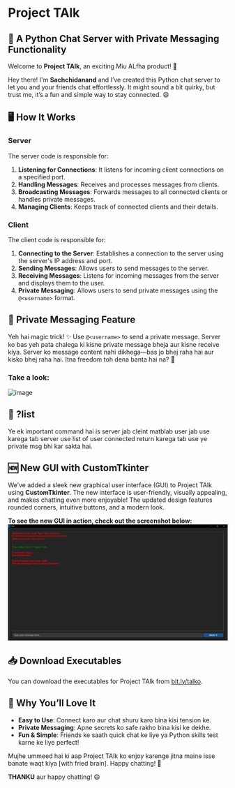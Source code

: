 # Project TAlk

## 📢 A Python Chat Server with Private Messaging Functionality

Welcome to **Project TAlk**, an exciting Miu ALfha product! 🎉

Hey there! I'm **Sachchidanand** and I’ve created this Python chat server to let you and your friends chat effortlessly. It might sound a bit quirky, but trust me, it’s a fun and simple way to stay connected. 😄

## 🖥️ How It Works

### Server

The server code is responsible for:

1. **Listening for Connections**: It listens for incoming client connections on a specified port.
2. **Handling Messages**: Receives and processes messages from clients.
3. **Broadcasting Messages**: Forwards messages to all connected clients or handles private messages.
4. **Managing Clients**: Keeps track of connected clients and their details.

### Client

The client code is responsible for:

1. **Connecting to the Server**: Establishes a connection to the server using the server's IP address and port.
2. **Sending Messages**: Allows users to send messages to the server.
3. **Receiving Messages**: Listens for incoming messages from the server and displays them to the user.
4. **Private Messaging**: Allows users to send private messages using the `@<username>` format.

## 💬 Private Messaging Feature

Yeh hai magic trick! ✨ Use `@<username>` to send a private message. Server ko bas yeh pata chalega ki kisne private message bheja aur kisne receive kiya. Server ko message content nahi dikhega—bas jo bhej raha hai aur kisko bhej raha hai. Itna freedom toh dena banta hai na? 🤫

### Take a look:
![image](https://github.com/user-attachments/assets/c22b5382-8a2d-4707-850d-fd6c584e4364)

## 💬 ?list

Ye ek important command hai is server jab cleint matblab user jab use karega tab server use list of user connected return karega tab use ye private msg bhi kar sakta hai.

## 🆕 New GUI with CustomTkinter

We’ve added a sleek new graphical user interface (GUI) to Project TAlk using **CustomTkinter**. The new interface is user-friendly, visually appealing, and makes chatting even more enjoyable! The updated design features rounded corners, intuitive buttons, and a modern look.

**To see the new GUI in action, check out the screenshot below:**
![Screenshot](chat.png)

## 📥 Download Executables

You can download the executables for Project TAlk from [bit.ly/talko](https://bit.ly/talko). 

## 🤩 Why You’ll Love It

- **Easy to Use**: Connect karo aur chat shuru karo bina kisi tension ke.
- **Private Messaging**: Apne secrets ko safe rakho bina kisi ke dekhe.
- **Fun & Simple**: Friends ke saath quick chat ke liye ya Python skills test karne ke liye perfect!

Mujhe ummeed hai ki aap Project TAlk ko enjoy karenge jitna maine isse banate waqt kiya [with fried brain]. Happy chatting! 🎈

**THANKU** aur happy chatting! 😄
